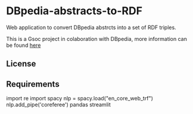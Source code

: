 # DBpedia-abstracts-to-RDF
Web application to convert DBpedia abstrcts into a set of RDF triples.

This is a Gsoc project in colaboration with DBpedia, more information can be found [here](https://summerofcode.withgoogle.com/projects/#6560166180290560)

## License

## Requirements
import re
import spacy
nlp = spacy.load("en_core_web_trf")
nlp.add_pipe('coreferee')
pandas
streamlit
